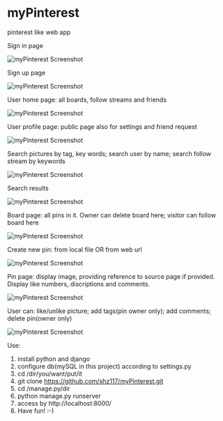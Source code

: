 myPinterest
===========

pinterest like web app

Sign in page

![myPinterest Screenshot](https://raw.github.com/shz117/myPinterest/master/login.png)

Sign up page

![myPinterest Screenshot](https://raw.github.com/shz117/myPinterest/master/signup.png)

User home page: all boards, follow streams and friends

![myPinterest Screenshot](https://raw.github.com/shz117/myPinterest/master/userpage.png)

User profile page: public page also for settings and friend request

![myPinterest Screenshot](https://raw.github.com/shz117/myPinterest/master/userprofile.png)

Search pictures by tag, key words; search user by name; search follow stream by keywords

![myPinterest Screenshot](https://raw.github.com/shz117/myPinterest/master/search.png)

Search results

![myPinterest Screenshot](https://raw.github.com/shz117/myPinterest/master/searchresult.png)

Board page: all pins in it. Owner can delete board here; visitor can follow board here

![myPinterest Screenshot](https://raw.github.com/shz117/myPinterest/master/boardpage.png)

Create new pin: from local file OR from web url

![myPinterest Screenshot](https://raw.github.com/shz117/myPinterest/master/newpin.png)

Pin page: display image, providing reference to source page if provided. Display like numbers, discriptions and comments.

![myPinterest Screenshot](https://raw.github.com/shz117/myPinterest/master/pinpage_picture_tags_description_likes.png)

User can: like/unlike picture; add tags(pin owner only); add comments; delete pin(owner only)

![myPinterest Screenshot](https://raw.github.com/shz117/myPinterest/master/pinpage_comments.png)

Use:

1. install python and django
2. configure db(mySQL in this project) according to settings.py 
3. cd /dir/you/want/put/it 
4. git clone https://github.com/shz117/myPinterest.git
5. cd /manage.py/dir
6. python manage.py runserver
7. access by http://localhost:8000/
8. Have fun! :-)
